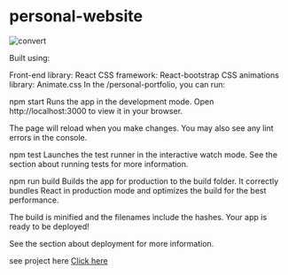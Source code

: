 # personal-website
![convert](https://user-images.githubusercontent.com/108052160/179902188-f3ad98f8-f4e2-4b54-9ab5-0e22401c1709.png)

Built using:

Front-end library: React
CSS framework: React-bootstrap
CSS animations library: Animate.css
In the /personal-portfolio, you can run:

npm start
Runs the app in the development mode.
Open http://localhost:3000 to view it in your browser.

The page will reload when you make changes.
You may also see any lint errors in the console.

npm test
Launches the test runner in the interactive watch mode.
See the section about running tests for more information.

npm run build
Builds the app for production to the build folder.
It correctly bundles React in production mode and optimizes the build for the best performance.

The build is minified and the filenames include the hashes.
Your app is ready to be deployed!

See the section about deployment for more information.

see project here <a href="https://swaidniazi1.github.io/personal-website/" >Click here<a/>
